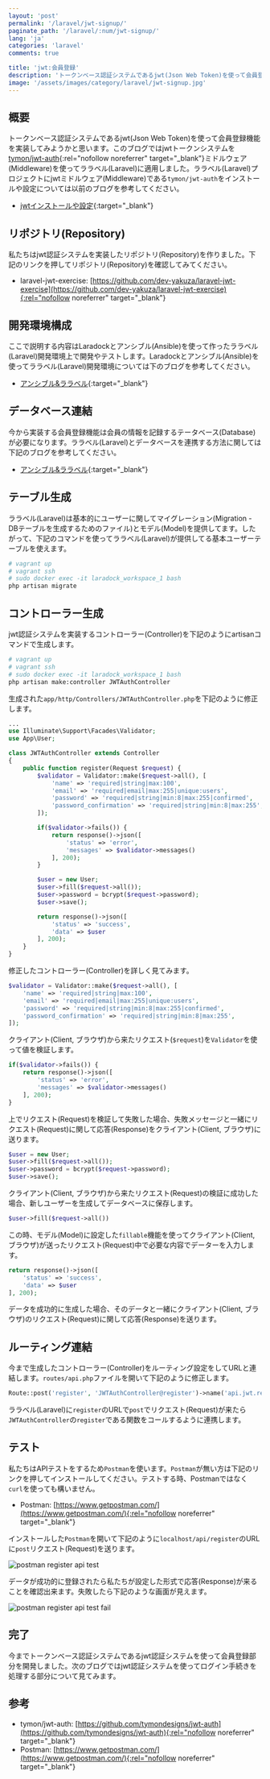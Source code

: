 ```yaml
---
layout: 'post'
permalink: '/laravel/jwt-signup/'
paginate_path: '/laravel/:num/jwt-signup/'
lang: 'ja'
categories: 'laravel'
comments: true

title: 'jwt:会員登録'
description: 'トークンベース認証システムであるjwt(Json Web Token)を使って会員登録を実装してみます。'
image: '/assets/images/category/laravel/jwt-signup.jpg'
---
```



## 概要
トークンベース認証システムであるjwt(Json Web Token)を使って会員登録機能を実装してみようかと思います。このブログではjwtトークンシステムを[tymon/jwt-auth](https://github.com/tymondesigns/jwt-auth){:rel="nofollow noreferrer" target="_blank"}ミドルウェア(Middleware)を使ってララベル(Laravel)に適用しました。ララベル(Laravel)プロジェクトにjwtミドルウェア(Middleware)である```tymon/jwt-auth```をインストールや設定については以前のブログを参考してください。

- [jwtインストールや設定]({{site.url}}/{{page.categories}}/jwt/){:target="_blank"}

## リポジトリ(Repository)
私たちはjwt認証システムを実装したリポジトリ(Repository)を作りました。下記のリンクを押してリポジトリ(Repository)を確認してみてください。

- laravel-jwt-exercise: [https://github.com/dev-yakuza/laravel-jwt-exercise](https://github.com/dev-yakuza/laravel-jwt-exercise){:rel="nofollow noreferrer" target="_blank"}

## 開発環境構成
ここで説明する内容はLaradockとアンシブル(Ansible)を使って作ったララベル(Laravel)開発環境上で開発やテストします。Laradockとアンシブル(Ansible)を使ってララベル(Laravel)開発環境については下のブログを参考してください。

- [アンシブル&ララベル]({{site.url}}/environment/ansible-laravel/){:target="_blank"}

## データベース連結
今から実装する会員登録機能は会員の情報を記録するテータベース(Database)が必要になります。ララベル(Laravel)とデータベースを連携する方法に関しては下記のブログを参考してください。

- [アンシブル&ララベル]({{site.url}}/environment/ansible-laravel/){:target="_blank"}

## テーブル生成
ララベル(Laravel)は基本的にユーザーに関してマイグレーション(Migration - DBテーブルを生成するためのファイル)とモデル(Model)を提供してます。したがって、下記のコマンドを使ってララベル(Laravel)が提供してる基本ユーザーテーブルを使えます。

```bash
# vagrant up
# vagrant ssh
# sudo docker exec -it laradock_workspace_1 bash
php artisan migrate
```

## コントローラー生成
jwt認証システムを実装するコントローラー(Controller)を下記のようにartisanコマンドで生成します。

```bash
# vagrant up
# vagrant ssh
# sudo docker exec -it laradock_workspace_1 bash
php artisan make:controller JWTAuthController
```

生成された```app/http/Controllers/JWTAuthController.php```を下記のように修正します。

```php
...
use Illuminate\Support\Facades\Validator;
use App\User;

class JWTAuthController extends Controller
{
    public function register(Request $request) {
        $validator = Validator::make($request->all(), [
            'name' => 'required|string|max:100',
            'email' => 'required|email|max:255|unique:users',
            'password' => 'required|string|min:8|max:255|confirmed',
            'password_confirmation' => 'required|string|min:8|max:255',
        ]);

        if($validator->fails()) {
            return response()->json([
                'status' => 'error',
                'messages' => $validator->messages()
            ], 200);
        }

        $user = new User;
        $user->fill($request->all());
        $user->password = bcrypt($request->password);
        $user->save();

        return response()->json([
            'status' => 'success',
            'data' => $user
        ], 200);
    }
}
```

修正したコントローラー(Controller)を詳しく見てみます。

```php
$validator = Validator::make($request->all(), [
    'name' => 'required|string|max:100',
    'email' => 'required|email|max:255|unique:users',
    'password' => 'required|string|min:8|max:255|confirmed',
    'password_confirmation' => 'required|string|min:8|max:255',
]);
```

クライアント(Client, ブラウザ)から来たリクエスト(```$request```)を```Validator```を使って値を検証します。

```php
if($validator->fails()) {
    return response()->json([
        'status' => 'error',
        'messages' => $validator->messages()
    ], 200);
}
```

上でリクエスト(Request)を検証して失敗した場合、失敗メッセージと一緒にリクエスト(Request)に関して応答(Response)をクライアント(Client, ブラウザ)に送ります。

```php
$user = new User;
$user->fill($request->all());
$user->password = bcrypt($request->password);
$user->save();
```

クライアント(Client, ブラウザ)から来たリクエスト(Request)の検証に成功した場合、新しユーザーを生成してデータベースに保存します。

```php
$user->fill($request->all())
```

この時、モデル(Model)に設定した```fillable```機能を使ってクライアント(Client, ブラウザ)が送ったリクエスト(Request)中で必要な内容でデーターを入力します。

```php
return response()->json([
    'status' => 'success',
    'data' => $user
], 200);
```

データを成功的に生成した場合、そのデータと一緒にクライアント(Client, ブラウザ)のリクエスト(Request)に関して応答(Response)を送ります。

## ルーティング連結
今まで生成したコントローラー(Controller)をルーティング設定をしてURLと連結します。```routes/api.php```ファイルを開いて下記のように修正します。

```php
Route::post('register', 'JWTAuthController@register')->name('api.jwt.register');
```

ララベル(Laravel)に```register```のURLで```post```でリクエスト(Request)が来たら```JWTAuthController```の```register```である関数をコールするように連携します。

## テスト
私たちはAPIテストをするため```Postman```を使います。```Postman```が無い方は下記のリンクを押してインストールしてください。テストする時、Postmanではなく```curl```を使っても構いません。

- Postman: [https://www.getpostman.com/](https://www.getpostman.com/){:rel="nofollow noreferrer" target="_blank"}

インストールした```Postman```を開いて下記のように```localhost/api/register```のURLに```post```リクエスト(Request)を送ります。

![postman register api test](/assets/images/category/laravel/jwt-signup/register_api_test.png)

データが成功的に登録されたら私たちが設定した形式で応答(Response)が来ることを確認出来ます。失敗したら下記のような画面が見えます。

![postman register api test fail](/assets/images/category/laravel/jwt-signup/register_api_test_fail.png)

## 完了
今までトークンベース認証システムであるjwt認証システムを使って会員登録部分を開発しました。次のブログではjwt認証システムを使ってログイン手続きを処理する部分について見てみます。

## 参考
- tymon/jwt-auth: [https://github.com/tymondesigns/jwt-auth](https://github.com/tymondesigns/jwt-auth){:rel="nofollow noreferrer" target="_blank"}
- Postman: [https://www.getpostman.com/](https://www.getpostman.com/){:rel="nofollow noreferrer" target="_blank"}
